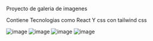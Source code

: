 Proyecto de galeria de imagenes

Contiene Tecnologias como React Y css con tailwind css

![image](https://github.com/user-attachments/assets/f4734478-ea56-4d81-9876-7ecb0dd2413c)
![image](https://github.com/user-attachments/assets/673a34df-d3cf-4de7-a3e3-049664a4dc4d)
![image](https://github.com/user-attachments/assets/e243e190-321b-4915-9053-7ed0d235031b)
![image](https://github.com/user-attachments/assets/dd80a87e-a225-422a-89ea-ef0d36b94386)
